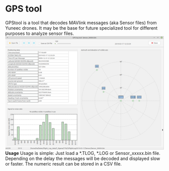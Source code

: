 # GPS tool
GPStool is a tool that decodes MAVlink messages (aka Sensor files) from Yuneec drones. It may be the base for future specialized tool for different purposes to analyze sensor files.
![Screenshot](Screenshot_GPStool.png)
**Usage**
Usage is simple: Just load a *.TLOG, *.LOG or Sensor_xxxxx.bin file. Depending on the delay the messages will be decoded and displayed slow or faster.
The numeric result can be stored in a CSV file.
